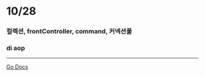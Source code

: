 10/28
===

### 컬렉션, frontController, command, 커넥션풀

### di aop

---
[Go Docs](https://github.com/MristerWing/PrivateProject/tree/master/5.MVC/Docs)